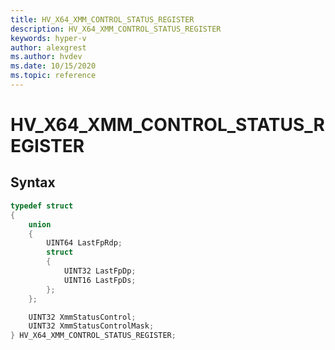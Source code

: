 ```yaml
---
title: HV_X64_XMM_CONTROL_STATUS_REGISTER
description: HV_X64_XMM_CONTROL_STATUS_REGISTER
keywords: hyper-v
author: alexgrest
ms.author: hvdev
ms.date: 10/15/2020
ms.topic: reference
---
```


# HV_X64_XMM_CONTROL_STATUS_REGISTER

## Syntax

```c
typedef struct
{
    union
    {
        UINT64 LastFpRdp;
        struct
        {
            UINT32 LastFpDp;
            UINT16 LastFpDs;
        };
    };

    UINT32 XmmStatusControl;
    UINT32 XmmStatusControlMask;
} HV_X64_XMM_CONTROL_STATUS_REGISTER;
 ```
